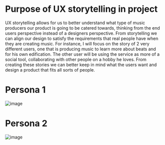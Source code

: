 # Purpose of UX storytelling in project

UX storytelling allows for us to better understand what type of music producers our product is going to be catered towards, thinking from the end users perspective instead of a designers perspective. From storytelling we can align our design to satisfy the requirements that real people have when they are creating music. For instance, I will focus on the story of 2 very different users, one that is producing music to learn more about beats and for his own edification. The other user will be using the service as more of a social tool, collaborating with other people on a hobby he loves. From creating these stories we can better keep in mind what the users want and design a product that fits all sorts of people.

# Persona 1

![image](https://user-images.githubusercontent.com/54749984/165185634-6709ff18-7553-405d-b81c-978219a928c1.png)

# Persona 2

![image](https://user-images.githubusercontent.com/54749984/165185682-ca467866-8e25-40b7-bde2-2234dd41e08b.png)
